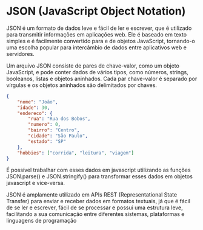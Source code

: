 # JSON (JavaScript Object Notation) 

JSON é um formato de dados leve e fácil de ler e escrever, que é utilizado para transmitir informações em aplicações web. Ele é baseado em texto simples e é facilmente convertido para e de objetos JavaScript, tornando-o uma escolha popular para intercâmbio de dados entre aplicativos web e servidores.

Um arquivo JSON consiste de pares de chave-valor, como um objeto JavaScript, e pode conter dados de vários tipos, como números, strings, booleanos, listas e objetos aninhados. Cada par chave-valor é separado por vírgulas e os objetos aninhados são delimitados por chaves.

```json
{
    "nome": "João",
    "idade": 30,
    "endereco": {
        "rua": "Rua dos Bobos",
        "numero": 0,
        "bairro": "Centro",
        "cidade": "São Paulo",
        "estado": "SP"
    },
    "hobbies": ["corrida", "leitura", "viagem"]
}
```

É possível trabalhar com esses dados em javascript utilizando as funções JSON.parse() e JSON.stringify() para transformar esses dados em objetos javascript e vice-versa.

JSON é amplamente utilizado em APIs REST (Representational State Transfer) para enviar e receber dados em formatos textuais, já que é fácil de se ler e escrever, fácil de se processar e possui uma estrutura leve, facilitando a sua comunicação entre diferentes sistemas, plataformas e linguagens de programação